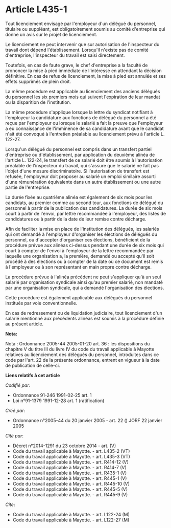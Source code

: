 # Article L435-1

Tout licenciement envisagé par l'employeur d'un délégué du personnel, titulaire ou suppléant, est obligatoirement soumis au
comité d'entreprise qui donne un avis sur le projet de licenciement.

Le licenciement ne peut intervenir que sur autorisation de l'inspecteur du travail dont dépend l'établissement. Lorsqu'il
n'existe pas de comité d'entreprise, l'inspecteur du travail est saisi directement.

Toutefois, en cas de faute grave, le chef d'entreprise a la faculté de prononcer la mise à pied immédiate de l'intéressé en
attendant la décision définitive. En cas de refus de licenciement, la mise à pied est annulée et ses effets supprimés de
plein droit.

La même procédure est applicable au licenciement des anciens délégués du personnel les six premiers mois qui suivent
l'expiration de leur mandat ou la disparition de l'institution.

La même procédure s'applique lorsque la lettre du syndicat notifiant à l'employeur la candidature aux fonctions de délégué du
personnel a été reçue par l'employeur ou lorsque le salarié a fait la preuve que l'employeur a eu connaissance de l'imminence
de sa candidature avant que le candidat n'ait été convoqué à l'entretien préalable au licenciement prévu à l'article L.
122-27.

Lorsqu'un délégué du personnel est compris dans un transfert partiel d'entreprise ou d'établissement, par application du
deuxième alinéa de l'article L. 122-24, le transfert de ce salarié doit être soumis à l'autorisation préalable de
l'inspecteur du travail, qui s'assure que le salarié ne fait pas l'objet d'une mesure discriminatoire. Si l'autorisation de
transfert est refusée, l'employeur doit proposer au salarié un emploi similaire assorti d'une rémunération équivalente dans
un autre établissement ou une autre partie de l'entreprise.

La durée fixée au quatrième alinéa est également de six mois pour les candidats, au premier comme au second tour, aux
fonctions de délégué du personnel à partir de la publication des candidatures. La durée de six mois court à partir de
l'envoi, par lettre recommandée à l'employeur, des listes de candidatures ou à partir de la date de leur remise contre
décharge.

Afin de faciliter la mise en place de l'institution des délégués, les salariés qui ont demandé à l'employeur d'organiser les
élections de délégués du personnel, ou d'accepter d'organiser ces élections, bénéficient de la procédure prévue aux alinéas
ci-dessus pendant une durée de six mois qui court à compter de l'envoi à l'employeur de la lettre recommandée par laquelle
une organisation a, la première, demandé ou accepté qu'il soit procédé à des élections ou à compter de la date où ce document
est remis à l'employeur ou à son représentant en main propre contre décharge.

La procédure prévue à l'alinéa précédent ne peut s'appliquer qu'à un seul salarié par organisation syndicale ainsi qu'au
premier salarié, non mandaté par une organisation syndicale, qui a demandé l'organisation des élections.

Cette procédure est également applicable aux délégués du personnel institués par voie conventionnelle.

En cas de redressement ou de liquidation judiciaire, tout licenciement d'un salarié mentionné aux précédents alinéas est
soumis à la procédure définie au présent article.

**Nota:**

Nota : Ordonnance 2005-44 2005-01-20 art. 36 : les dispositions du chapitre V du titre III du livre IV du code du travail
applicable à Mayotte relatives au licenciement des délégués du personnel, introduites dans ce code par l'art. 22 de la
présente ordonnance, entrent en vigueur à la date de publication de celle-ci.

**Liens relatifs à cet article**

_Codifié par_:

  - Ordonnance 91-246 1991-02-25 art. 1
  - Loi n°91-1379 1991-12-28 art. 1 (ratification)

_Créé par_:

  - Ordonnance n°2005-44 du 20 janvier 2005 - art. 22 () JORF 22 janvier 2005

_Cité par_:

  - Décret n°2014-1291 du 23 octobre 2014 - art. (V)
  - Code du travail applicable à Mayotte. - art. L435-2 (VT)
  - Code du travail applicable à Mayotte. - art. L435-3 (VT)
  - Code du travail applicable à Mayotte. - art. R414-12 (V)
  - Code du travail applicable à Mayotte. - art. R414-7 (V)
  - Code du travail applicable à Mayotte. - art. R435-1 (V)
  - Code du travail applicable à Mayotte. - art. R445-1 (V)
  - Code du travail applicable à Mayotte. - art. R445-10 (V)
  - Code du travail applicable à Mayotte. - art. R445-5 (V)
  - Code du travail applicable à Mayotte. - art. R445-9 (V)

_Cite_:

  - Code du travail applicable à Mayotte. - art. L122-24 (M)
  - Code du travail applicable à Mayotte. - art. L122-27 (M)
